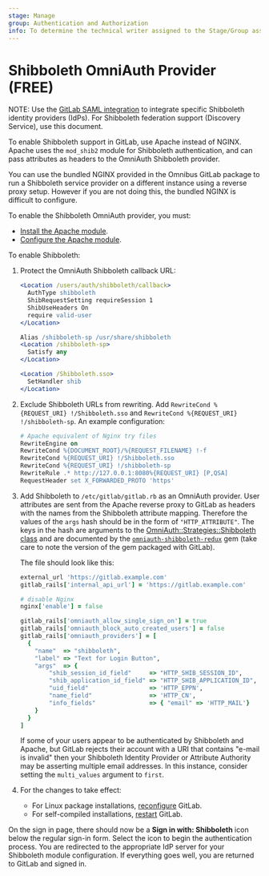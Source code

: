 ```yaml
---
stage: Manage
group: Authentication and Authorization
info: To determine the technical writer assigned to the Stage/Group associated with this page, see https://about.gitlab.com/handbook/engineering/ux/technical-writing/#assignments
---
```


# Shibboleth OmniAuth Provider **(FREE)**

NOTE:
Use the [GitLab SAML integration](saml.md) to integrate specific Shibboleth identity providers (IdPs). For Shibboleth federation support (Discovery Service), use this document.

To enable Shibboleth support in GitLab, use Apache instead of NGINX. Apache uses the `mod_shib2` module for Shibboleth authentication, and can pass attributes as headers to the OmniAuth Shibboleth provider.

You can use the bundled NGINX provided in the Omnibus GitLab package to run a Shibboleth service provider on a different instance using a reverse proxy setup. However if you are not doing this, the bundled NGINX is difficult to configure.

To enable the Shibboleth OmniAuth provider, you must:

- [Install the Apache module](https://wiki.shibboleth.net/confluence/display/SP3/Apache).
- [Configure the Apache module](https://gitlab.com/gitlab-org/gitlab-recipes/tree/master/web-server/apache).

To enable Shibboleth:

1. Protect the OmniAuth Shibboleth callback URL:

   ```apache
   <Location /users/auth/shibboleth/callback>
     AuthType shibboleth
     ShibRequestSetting requireSession 1
     ShibUseHeaders On
     require valid-user
   </Location>

   Alias /shibboleth-sp /usr/share/shibboleth
   <Location /shibboleth-sp>
     Satisfy any
   </Location>

   <Location /Shibboleth.sso>
     SetHandler shib
   </Location>
   ```

1. Exclude Shibboleth URLs from rewriting. Add `RewriteCond %{REQUEST_URI} !/Shibboleth.sso` and `RewriteCond %{REQUEST_URI} !/shibboleth-sp`. An example configuration:

   ```apache
   # Apache equivalent of Nginx try files
   RewriteEngine on
   RewriteCond %{DOCUMENT_ROOT}/%{REQUEST_FILENAME} !-f
   RewriteCond %{REQUEST_URI} !/Shibboleth.sso
   RewriteCond %{REQUEST_URI} !/shibboleth-sp
   RewriteRule .* http://127.0.0.1:8080%{REQUEST_URI} [P,QSA]
   RequestHeader set X_FORWARDED_PROTO 'https'
   ```

1. Add Shibboleth to `/etc/gitlab/gitlab.rb` as an OmniAuth provider.
   User attributes are sent from the Apache reverse proxy to GitLab as headers with the names from the Shibboleth attribute mapping.
   Therefore the values of the `args` hash should be in the form of `"HTTP_ATTRIBUTE"`.
   The keys in the hash are arguments to the [OmniAuth::Strategies::Shibboleth class](https://github.com/omniauth/omniauth-shibboleth-redux/blob/master/lib/omniauth/strategies/shibboleth.rb) and are documented by the [`omniauth-shibboleth-redux`](https://github.com/omniauth/omniauth-shibboleth-redux) gem (take care to note the version of the gem packaged with GitLab).

   The file should look like this:

   ```ruby
   external_url 'https://gitlab.example.com'
   gitlab_rails['internal_api_url'] = 'https://gitlab.example.com'

   # disable Nginx
   nginx['enable'] = false

   gitlab_rails['omniauth_allow_single_sign_on'] = true
   gitlab_rails['omniauth_block_auto_created_users'] = false
   gitlab_rails['omniauth_providers'] = [
     {
       "name"  => "shibboleth",
       "label" => "Text for Login Button",
       "args"  => {
           "shib_session_id_field"     => "HTTP_SHIB_SESSION_ID",
           "shib_application_id_field" => "HTTP_SHIB_APPLICATION_ID",
           "uid_field"                 => 'HTTP_EPPN',
           "name_field"                => 'HTTP_CN',
           "info_fields"               => { "email" => 'HTTP_MAIL'}
       }
     }
   ]
   ```

   If some of your users appear to be authenticated by Shibboleth and Apache, but GitLab rejects their account with a URI that contains "e-mail is invalid" then your Shibboleth Identity Provider or Attribute Authority may be asserting multiple email addresses. In this instance, consider setting the `multi_values` argument to `first`.
1. For the changes to take effect:
   - For Linux package installations, [reconfigure](../administration/restart_gitlab.md#reconfigure-a-linux-package-installation) GitLab.
   - For self-compiled installations, [restart](../administration/restart_gitlab.md#installations-from-source) GitLab.

On the sign in page, there should now be a **Sign in with: Shibboleth** icon below the regular sign-in form. Select the icon to begin the authentication process. You are redirected to the appropriate IdP server for your Shibboleth module configuration. If everything goes well, you are returned to GitLab and signed in.
